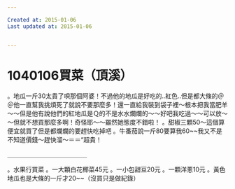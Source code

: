 ```yaml
---

Created at: 2015-01-06
Last updated at: 2015-01-06


---
```


# 1040106買菜（頂溪）


。地瓜一斤30太貴了唄那個阿婆！不過他的地瓜是好吃的..紅色..但是都大條的＠＠他一直幫我挑煩死了就說不要那麼多！還一直給我裝到袋子裡～根本把我當肥羊～～但是他有說他們的紅地瓜是Ｑ的不是水水爛爛的～～好吧我吃過～～可以放～～但就不想買那麼多啊！奇怪耶～～雖然她態度不錯啦！
。甜椒三顆50～這個算便宜就買了但是都爛爛的要趕快吃掉吧
。牛番茄說一斤80要算我60~~我又不是不知道價錢～趕快溜～＝＝“超貴！

＿＿＿＿＿＿＿＿＿＿＿＿＿

。水果行買菜
。一大顆白花椰菜45元
。一小包甜豆20元
。一顆洋蔥10元
。黃色地瓜也是大條的一斤才20~~（沒買只是做紀錄）

